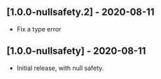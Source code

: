 ## [1.0.0-nullsafety.2] - 2020-08-11

* Fix a type error

## [1.0.0-nullsafety] - 2020-08-11

* Initial release, with null safety.
